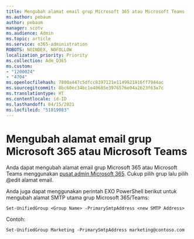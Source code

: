 ```yaml
---
title: Mengubah alamat email grup Microsoft 365 atau Microsoft Teams
ms.author: pebaum
author: pebaum
manager: scotv
ms.audience: Admin
ms.topic: article
ms.service: o365-administration
ROBOTS: NOINDEX, NOFOLLOW
localization_priority: Priority
ms.collection: Adm_O365
ms.custom:
- "1200024"
- "4704"
ms.openlocfilehash: 7800a447c5dfcc8397121e1149921916ff7944ac
ms.sourcegitcommit: 8bc60ec34bc1e40685e3976576e04a2623f63a7c
ms.translationtype: HT
ms.contentlocale: id-ID
ms.lasthandoff: 04/15/2021
ms.locfileid: "51819083"
---
```

# <a name="change-email-address-of-a-microsoft-365-group-or-microsoft-teams"></a>Mengubah alamat email grup Microsoft 365 atau Microsoft Teams

Anda dapat mengubah alamat email grup Microsoft 365 atau Microsoft Teams menggunakan [pusat admin Microsoft 365](https://admin.microsoft.com/). Cukup pilih grup lalu pilih @edit alamat email.

Anda juga dapat menggunakan perintah EXO PowerShell berikut untuk mengubah alamat SMTP utama grup Microsoft 365/Teams:

`Set-UnifiedGroup <Group Name> -PrimarySmtpAddress <new SMTP Address>`

Contoh:

`Set-UnifiedGroup Marketing -PrimarySmtpAddress marketing@contoso.com`
